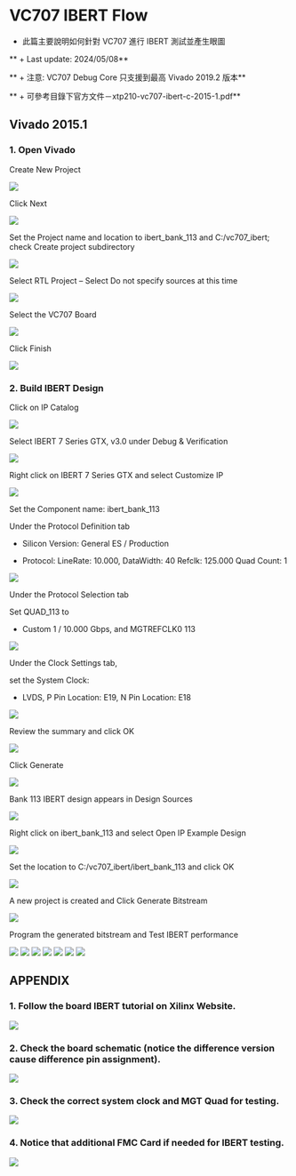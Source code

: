 # VC707 IBERT Flow
+ 此篇主要說明如何針對 VC707 進行 IBERT 測試並產生眼圖

** + Last update: 2024/05/08**

** + 注意: VC707 Debug Core 只支援到最高 Vivado 2019.2 版本**

** + 可參考目錄下官方文件－xtp210-vc707-ibert-c-2015-1.pdf**

## Vivado 2015.1

### 1. Open Vivado

Create New Project

<img src="Images/IB1.png"/>

Click Next

<img src="Images/IB2.png"/>

Set the Project name and location to ibert_bank_113 and  C:/vc707_ibert; check Create project subdirectory

<img src="Images/IB3.png"/>

Select RTL Project – Select Do not specify sources at this time

<img src="Images/IB4.png"/>

Select the VC707 Board

<img src="Images/IB5.png"/>

Click Finish

<img src="Images/IB6.png"/>

### 2. Build IBERT Design

Click on IP Catalog

<img src="Images/IB7.png"/>

Select IBERT 7 Series GTX, v3.0 under Debug & Verification

<img src="Images/IB8.png"/>

Right click on IBERT 7 Series GTX and select Customize IP

<img src="Images/IB9.png"/>

Set the Component name: ibert_bank_113  

Under the Protocol Definition tab

+ Silicon Version: General ES / Production

+ Protocol: LineRate: 10.000, DataWidth: 40 Refclk: 125.000 Quad Count: 1

<img src="Images/IB10.png"/>

Under the Protocol Selection tab  

Set QUAD_113 to

+ Custom 1 / 10.000 Gbps, and MGTREFCLK0 113

<img src="Images/IB11.png"/>

Under the Clock Settings tab, 

set the System Clock:

+ LVDS, P Pin Location: E19, N Pin Location: E18

<img src="Images/IB12.png"/>

Review the summary and click OK

<img src="Images/IB13.png"/>

Click Generate

<img src="Images/IB14.png"/>

Bank 113 IBERT design appears in Design Sources

<img src="Images/IB15.png"/>

Right click on ibert_bank_113 and select Open IP Example Design

<img src="Images/IB16.png"/>

Set the location to C:/vc707_ibert/ibert_bank_113 and click OK

<img src="Images/IB17.png"/>

A new project is created and Click Generate Bitstream

<img src="Images/IB18.png"/>

Program the generated bitstream and Test IBERT performance

<img src="Images/IB19.png"/>

<img src="Images/IB20.png"/>

<img src="Images/IB21.png"/>

<img src="Images/IB22.png"/>

<img src="Images/IB23.png"/>

<img src="Images/IB24.png"/>

<img src="Images/IB25.png"/>

## APPENDIX

### 1. Follow the board IBERT tutorial on Xilinx Website.

<img src="Images/IB26.png"/>

### 2. Check the board schematic (notice the difference version cause difference pin assignment).

<img src="Images/IB27.png"/>

### 3. Check the correct system clock and MGT Quad for testing.

<img src="Images/IB28.png"/>

### 4. Notice that additional FMC Card if needed for IBERT testing.

<img src="Images/IB29.png"/>
